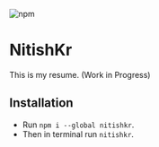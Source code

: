 ![npm](https://img.shields.io/npm/dt/nitishkr.svg?style=flat-square)

# NitishKr

This is my resume. (Work in Progress)

## Installation

- Run `npm i --global nitishkr`.
- Then in terminal run `nitishkr`.
